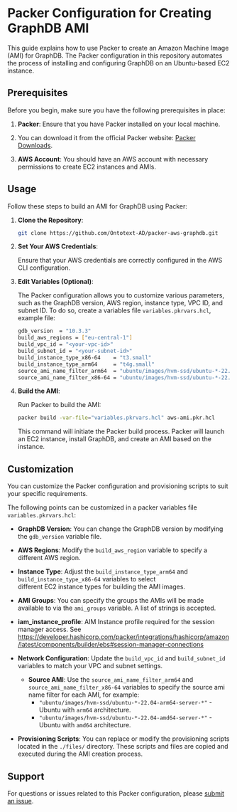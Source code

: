 # Packer Configuration for Creating GraphDB AMI

This guide explains how to use Packer to create an Amazon Machine Image (AMI) for GraphDB. 
The Packer configuration in this repository automates the process of installing and configuring GraphDB on an Ubuntu-based EC2 instance.

## Prerequisites

Before you begin, make sure you have the following prerequisites in place:

1. **Packer**: Ensure that you have Packer installed on your local machine.
2. You can download it from the official Packer website: [Packer Downloads](https://www.packer.io/downloads).

2. **AWS Account**: You should have an AWS account with necessary permissions to create EC2 instances and AMIs.

## Usage

Follow these steps to build an AMI for GraphDB using Packer:

1. **Clone the Repository**:

   ```bash
   git clone https://github.com/Ontotext-AD/packer-aws-graphdb.git
   ```

2. **Set Your AWS Credentials**:

   Ensure that your AWS credentials are correctly configured in the AWS CLI configuration.

3. **Edit Variables (Optional)**:

   The Packer configuration allows you to customize various parameters, such as the GraphDB version, AWS region, 
   instance type, VPC ID, and subnet ID. To do so, create a variables file `variables.pkrvars.hcl`, example file: 

   ```bash
   gdb_version  = "10.3.3"
   build_aws_regions = ["eu-central-1"]
   build_vpc_id = "<your-vpc-id>"
   build_subnet_id = "<your-subnet-id>"
   build_instance_type_x86-64    = "t3.small"
   build_instance_type_arm64     = "t4g.small"
   source_ami_name_filter_arm64  = "ubuntu/images/hvm-ssd/ubuntu-*-22.04-arm64-server-*"
   source_ami_name_filter_x86-64 = "ubuntu/images/hvm-ssd/ubuntu-*-22.04-amd64-server-*"
   ```

4. **Build the AMI**:

   Run Packer to build the AMI:

   ```bash
   packer build -var-file="variables.pkrvars.hcl" aws-ami.pkr.hcl
   ```

   This command will initiate the Packer build process. Packer will launch an EC2 instance, install GraphDB, 
   and create an AMI based on the instance.

## Customization

You can customize the Packer configuration and provisioning scripts to suit your specific requirements. 

The following points can be customized in a packer variables file `variables.pkrvars.hcl`:

- **GraphDB Version**: You can change the GraphDB version by modifying the `gdb_version` variable file.

- **AWS Regions**: Modify the `build_aws_region` variable to specify a different AWS region.

- **Instance Type**: Adjust the `build_instance_type_arm64` and `build_instance_type_x86-64` variables to select  
  different EC2 instance types for building the AMI images.

- **AMI Groups**: You can specify the groups the AMIs will be made available to via the `ami_groups` variable.
  A list of strings is accepted. 

- **iam_instance_profile**: AIM Instance profile required for the session manager access. 
  See https://developer.hashicorp.com/packer/integrations/hashicorp/amazon/latest/components/builder/ebs#session-manager-connections

- **Network Configuration**: Update the `build_vpc_id` and `build_subnet_id` variables to match your VPC and subnet settings.

  - **Source AMI**: Use the `source_ami_name_filter_arm64` and `source_ami_name_filter_x86-64` variables to specify the 
    source ami name filter for each AMI, for example: 
    - `"ubuntu/images/hvm-ssd/ubuntu-*-22.04-arm64-server-*"` - Ubuntu with `arm64` architecture. 
    - `"ubuntu/images/hvm-ssd/ubuntu-*-22.04-amd64-server-*"` - Ubuntu with `amd64` architecture.

- **Provisioning Scripts**: You can replace or modify the provisioning scripts located in the `./files/` directory. 
  These scripts and files are copied and executed during the AMI creation process.

## Support

For questions or issues related to this Packer configuration, please [submit an issue](https://github.com/Ontotext-AD/packer-aws-graphdb/issues).
